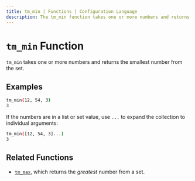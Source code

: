 ```yaml
---
title: tm_min | Functions | Configuration Language
description: The tm_min function takes one or more numbers and returns the smallest number.
---
```


# `tm_min` Function

`tm_min` takes one or more numbers and returns the smallest number from the set.

## Examples

```sh
tm_min(12, 54, 3)
3
```

If the numbers are in a list or set value, use `...` to expand the collection
to individual arguments:

```sh
tm_min([12, 54, 3]...)
3
```

## Related Functions

* [`tm_max`](./tm_max.md), which returns the _greatest_ number from a set.

